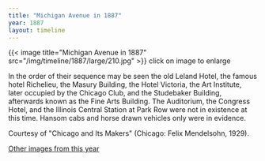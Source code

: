 ```yaml
---
title: "Michigan Avenue in 1887"
year: 1887
layout: timeline
---
```


{{< image title="Michigan Avenue in 1887" src="/img/timeline/1887/large/210.jpg" >}}
click on image to enlarge 

In the order of their sequence may be seen the old Leland Hotel, the famous hotel Richelieu, the Masury Building, the Hotel Victoria, the Art Institute, later occupied by the Chicago Club, and the Studebaker Building, afterwards known as the Fine Arts Building. The Auditorium, the Congress Hotel, and the Illinois Central Station at Park Row were not in existence at this time. Hansom cabs and horse drawn vehicles only were in evidence. 

Courtesy of "Chicago and Its Makers" (Chicago: Felix Mendelsohn, 1929).   

[Other images from this year](/historical/timeline/1887)